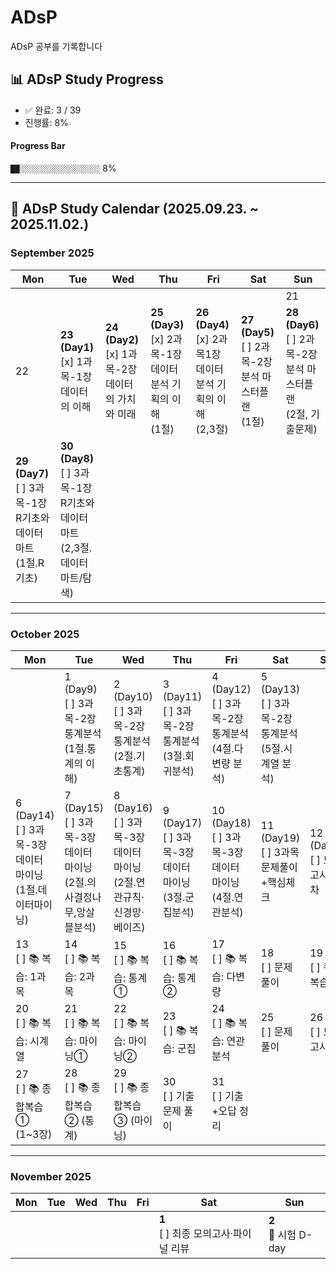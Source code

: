 # ADsP
ADsP 공부를 기록합니다

## 📊 ADsP Study Progress

<!-- PROGRESS-START -->
- ✅ 완료: 3 / 39  
- 진행률: 8%  

#### Progress Bar
`██░░░░░░░░░░░░░░░░░░` 8%
<!-- PROGRESS-END -->

---

## 📅 ADsP Study Calendar (2025.09.23. ~ 2025.11.02.)

### September 2025
| Mon | Tue | Wed | Thu | Fri | Sat | Sun |
|-----|-----|-----|-----|-----|-----|-----|
|     |     |     |     |     |     | 21 |
| 22 | **23 (Day1)**<br>[x] 1과목-1장 데이터의 이해 | **24 (Day2)**<br>[x] 1과목-2장 데이터의 가치와 미래 | **25 (Day3)**<br>[x] 2과목-1장 데이터 분석 기획의 이해 <br>(1절) | **26 (Day4)**<br>[x] 2과목1장 데이터 분석 기획의 이해 <br> (2,3절) | **27 (Day5)**<br>[ ] 2과목-2장 분석 마스터플랜 <br> (1절) | **28 (Day6)**<br>[ ] 2과목-2장 분석 마스터플랜 <br> (2절, 기출문제) |
| **29 (Day7)**<br>[ ] 3과목-1장 R기초와 데이터 마트 <br> (1절.R기초) | **30 (Day8)**<br>[ ] 3과목-1장 R기초와 데이터 마트 <br> (2,3절.데이터 마트/탐색) |     |     |     |     |     |

---

### October 2025
| Mon | Tue | Wed | Thu | Fri | Sat | Sun |
|-----|-----|-----|-----|-----|-----|-----|
|     | 1 (Day9)<br>[ ] 3과목-2장 통계분석 <br> (1절.통계의 이해) | 2 (Day10)<br>[ ] 3과목-2장 통계분석 <br> (2절.기초통계) | 3 (Day11)<br>[ ] 3과목-2장 통계분석 <br> (3절.회귀분석) | 4 (Day12)<br>[ ] 3과목-2장 통계분석 <br> (4절.다변량 분석) | 5 (Day13)<br>[ ] 3과목-2장 통계분석 <br> (5절.시계열 분석) | 
| 6 (Day14)<br>[ ] 3과목-3장 데이터 마이닝 <br> (1절.데이터마이닝) | 7 (Day15)<br>[ ] 3과목-3장 데이터 마이닝 <br> (2절.의사결정나무,앙살블분석) | 8 (Day16)<br>[ ] 3과목-3장 데이터 마이닝 <br> (2절.연관규칙·신경망·베이즈) | 9 (Day17)<br>[ ] 3과목-3장 데이터 마이닝 <br> (3절.군집분석) | 10 (Day18)<br>[ ] 3과목-3장 데이터 마이닝 <br> (4절.연관분석) | 11 (Day19)<br>[ ] 3과목 <br> 문제풀이+핵심체크 | 12 (Day20)<br>[ ] 모의고사 3회차 |
| 13 <br>[ ] 📚 복습: 1과목 | 14 <br>[ ] 📚 복습: 2과목 | 15 <br>[ ] 📚 복습: 통계① | 16 <br>[ ] 📚 복습: 통계② | 17 <br>[ ] 📚 복습: 다변량 | 18 <br>[ ] 문제풀이 | 19 <br>[ ] 퀴즈 복습 |
| 20 <br>[ ] 📚 복습: 시계열 | 21 <br>[ ] 📚 복습: 마이닝① | 22 <br>[ ] 📚 복습: 마이닝② | 23 <br>[ ] 📚 복습: 군집 | 24 <br>[ ] 📚 복습: 연관분석 | 25 <br>[ ] 문제풀이 | 26 <br>[ ] 모의고사 |
| 27 <br>[ ] 📚 종합복습① (1~3장) | 28 <br>[ ] 📚 종합복습② (통계) | 29 <br>[ ] 📚 종합복습③ (마이닝) | 30 <br>[ ] 기출문제 풀이 | 31 <br>[ ] 기출+오답 정리 |     |     |

---

### November 2025
| Mon | Tue | Wed | Thu | Fri | Sat | Sun |
|-----|-----|-----|-----|-----|-----|-----|
|     |     |     |     |     | **1**<br>[ ] 최종 모의고사·파이널 리뷰 | **2**<br>🎯 시험 D-day |
